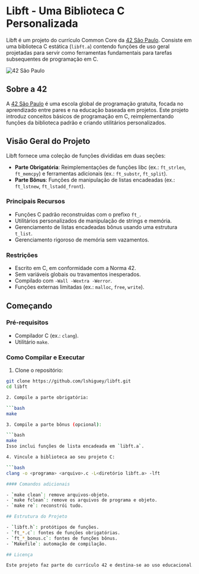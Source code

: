 # Libft - Uma Biblioteca C Personalizada

Libft é um projeto do currículo Common Core da [42 São Paulo](https://www.42sp.org.br/). Consiste em uma biblioteca C estática (`libft.a`) contendo funções de uso geral projetadas para servir como ferramentas fundamentais para tarefas subsequentes de programação em C.

![42 São Paulo](https://img.shields.io/badge/42-São_Paulo-black?style=flat-square&logo=42)

## Sobre a 42

A [42 São Paulo](https://www.42sp.org.br/) é uma escola global de programação gratuita, focada no aprendizado entre pares e na educação baseada em projetos. Este projeto introduz conceitos básicos de programação em C, reimplementando funções da biblioteca padrão e criando utilitários personalizados.

## Visão Geral do Projeto

Libft fornece uma coleção de funções divididas em duas seções:
- **Parte Obrigatória**: Reimplementações de funções libc (ex.: `ft_strlen`, `ft_memcpy`) e ferramentas adicionais (ex.: `ft_substr`, `ft_split`).
- **Parte Bônus**: Funções de manipulação de listas encadeadas (ex.: `ft_lstnew`, `ft_lstadd_front`).

### Principais Recursos

- Funções C padrão reconstruídas com o prefixo `ft_`.
- Utilitários personalizados de manipulação de strings e memória.
- Gerenciamento de listas encadeadas bônus usando uma estrutura `t_list`.
- Gerenciamento rigoroso de memória sem vazamentos.

### Restrições

- Escrito em C, em conformidade com a Norma 42.
- Sem variáveis globais ou travamentos inesperados.
- Compilado com `-Wall -Wextra -Werror`.
- Funções externas limitadas (ex.: `malloc`, `free`, `write`).

## Começando

### Pré-requisitos

- Compilador C (ex.: `clang`).
- Utilitário `make`.

### Como Compilar e Executar

1. Clone o repositório:

```bash
git clone https://github.com/lshiguey/libft.git
cd libft

2. Compile a parte obrigatória:

```bash
make

3. Compile a parte bônus (opcional):

```bash
make
Isso inclui funções de lista encadeada em `libft.a`.

4. Vincule a biblioteca ao seu projeto C:

```bash
clang -o <programa> <arquivo>.c -L<diretório libft.a> -lft

#### Comandos adicionais

- `make clean`: remove arquivos-objeto.
- `make fclean`: remove os arquivos de programa e objeto.
- `make re`: reconstrói tudo.

## Estrutura do Projeto

- `libft.h`: protótipos de funções.
- `ft_*.c`: fontes de funções obrigatórias.
- `ft_*_bonus.c`: fontes de funções bônus.
- `Makefile`: automação de compilação.

## Licença

Este projeto faz parte do currículo 42 e destina-se ao uso educacional.
